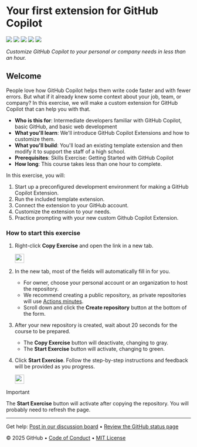# Your first extension for GitHub Copilot

<!-- ![](https://github.com/ramnayudu/skills-your-first-extension-for-github-copilot-4/actions/workflows/0-start-course.yml/badge.svg?branch=main) -->

![](https://github.com/ramnayudu/skills-your-first-extension-for-github-copilot-4/actions/workflows/1-preparing.yml/badge.svg)
![](https://github.com/ramnayudu/skills-your-first-extension-for-github-copilot-4/actions/workflows/2-running-our-extension.yml/badge.svg)
![](https://github.com/ramnayudu/skills-your-first-extension-for-github-copilot-4/actions/workflows/3-connecting-to-github.yml/badge.svg)
![](https://github.com/ramnayudu/skills-your-first-extension-for-github-copilot-4/actions/workflows/4-customizing-our-extension.yml/badge.svg)
![](https://github.com/ramnayudu/skills-your-first-extension-for-github-copilot-4/actions/workflows/5-merge-our-changes.yml/badge.svg)

_Customize GitHub Copilot to your personal or company needs in less than an hour._

## Welcome

People love how GitHub Copilot helps them write code faster and with fewer errors.
But what if it already knew some context about your job, team, or company?
In this exercise, we will make a custom extension for GitHub Copilot that can help you with that.

- **Who is this for**: Intermediate developers familiar with GitHub Copilot, basic GitHub, and basic web development
- **What you'll learn**: We'll introduce GitHub Copilot Extensions and how to customize them.
- **What you'll build**: You'll load an existing template extension and then modify it to support the staff of a high school.
- **Prerequisites**: Skills Exercise: Getting Started with GitHub Copilot
- **How long**: This course takes less than one hour to complete.

In this exercise, you will:

1. Start up a preconfigured development environment for making a GitHub Copilot Extension.
2. Run the included template extension.
3. Connect the extension to your GitHub account.
4. Customize the extension to your needs.
5. Practice prompting with your new custom Github Copilot Extension.

### How to start this exercise

1. Right-click **Copy Exercise** and open the link in a new tab.

   <a id="copy-exercise">
      <img src="https://img.shields.io/badge/📠_Copy_Exercise-AAA" height="25pt"/>
   </a>

2. In the new tab, most of the fields will automatically fill in for you.

   - For owner, choose your personal account or an organization to host the repository.
   - We recommend creating a public repository, as private repositories will use [Actions minutes](https://docs.github.chttps://github.com/ramnayudu/skills-your-first-extension-for-github-copilot-4/billing/managing-billing-for-github-actions/about-billing-for-github-actions).
   - Scroll down and click the **Create repository** button at the bottom of the form.

3. After your new repository is created, wait about 20 seconds for the course to be prepared.

   - The **Copy Exercise** button will deactivate, changing to gray.
   - The **Start Exercise** button will activate, changing to green.

4. Click **Start Exercise**. Follow the step-by-step instructions and feedback will be provided as you progress.

   <a id="start-exercise" href="https://github.com/ramnayudu/skills-your-first-extension-for-github-copilot-4/issues/1">
      <img src="https://img.shields.io/badge/🚀_Start_Exercise-008000" height="25pt"/>
   </a>

> [!IMPORTANT]
> The **Start Exercise** button will activate after copying the repository. You will probably need to refresh the page.

---

Get help: [Post in our discussion board](https://github.com/orgs/skills/discussions/categories/your-first-extension-for-github-copilot) &bull; [Review the GitHub status page](https://www.githubstatus.com/)

&copy; 2025 GitHub &bull; [Code of Conduct](https://www.contributor-covenant.org/version/2/1/code_of_conduct/code_of_conduct.md) &bull; [MIT License](https://gh.io/mit)
